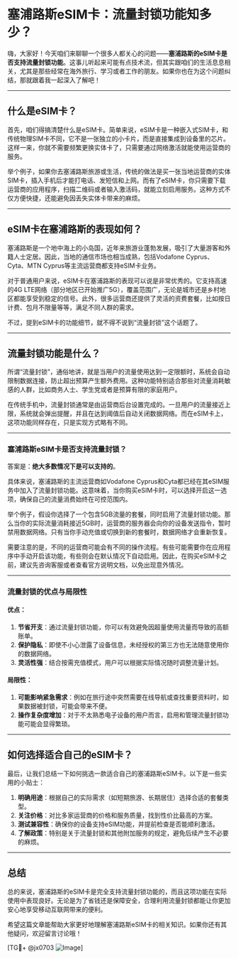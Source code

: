 # 塞浦路斯eSIM卡：流量封锁功能知多少？

嗨，大家好！今天咱们来聊聊一个很多人都关心的问题——**塞浦路斯的eSIM卡是否支持流量封锁功能**。这事儿听起来可能有点技术流，但其实跟咱们的生活息息相关，尤其是那些经常在海外旅行、学习或者工作的朋友。如果你也在为这个问题纠结，那就跟着我一起深入了解吧！

---

## 什么是eSIM卡？

首先，咱们得搞清楚什么是eSIM卡。简单来说，eSIM卡是一种嵌入式SIM卡，和传统物理SIM卡不同，它不是一张独立的小卡片，而是直接集成到设备里的芯片。这样一来，你就不需要频繁更换实体卡了，只需要通过网络激活就能使用运营商的服务。

举个例子，如果你去塞浦路斯旅游或生活，传统的做法是买一张当地运营商的实体SIM卡，插入手机后才能打电话、发短信和上网。而有了eSIM卡，你只需要下载运营商的应用程序，扫描二维码或者输入激活码，就能立刻启用服务。这种方式不仅方便快捷，还能避免因丢失实体卡带来的麻烦。

---

## eSIM卡在塞浦路斯的表现如何？

塞浦路斯是一个地中海上的小岛国，近年来旅游业蓬勃发展，吸引了大量游客和外籍人士定居。因此，当地的通信市场也相当成熟，包括Vodafone Cyprus、Cyta、MTN Cyprus等主流运营商都支持eSIM卡业务。

对于普通用户来说，eSIM卡在塞浦路斯的表现可以说是非常优秀的。它支持高速的4G LTE网络（部分地区已开始推广5G），覆盖范围广，无论是城市还是乡村地区都能享受到稳定的信号。此外，很多运营商还提供了灵活的资费套餐，比如按日计费、包月不限量等等，满足不同人群的需求。

不过，提到eSIM卡的功能细节，就不得不说到“流量封锁”这个话题了。

---

## 流量封锁功能是什么？

所谓“流量封锁”，通俗地讲，就是当用户的流量使用达到一定限额时，系统会自动限制数据连接，防止超出预算产生额外费用。这种功能特别适合那些对流量消耗敏感的人群，比如商务人士、学生党或者是预算有限的家庭用户。

在传统手机中，流量封锁通常是由运营商后台设置完成的。一旦用户的流量接近上限，系统就会弹出提醒，并且在达到阈值后自动关闭数据网络。而在eSIM卡上，这项功能同样存在，只是实现方式略有不同。

---

### 塞浦路斯eSIM卡是否支持流量封锁？

答案是：**绝大多数情况下是可以支持的**。

具体来说，塞浦路斯的主流运营商如Vodafone Cyprus和Cyta都已经在其eSIM服务中加入了流量封锁功能。这意味着，当你购买eSIM卡时，可以选择开启这一选项，确保自己的流量消费始终在可控范围内。

举个例子，假设你选择了一个包含5GB流量的套餐，同时启用了流量封锁功能。那么当你的实际流量消耗接近5GB时，运营商的服务器会向你的设备发送指令，暂时禁用数据网络。只有当你手动充值或切换到新的套餐时，数据网络才会重新恢复。

需要注意的是，不同的运营商可能会有不同的操作流程。有些可能需要你在应用程序中手动开启该功能，有些则会在默认情况下自动启用。因此，在购买eSIM卡之前，建议先咨询客服或者查看官方说明文档，以免出现意外情况。

---

### 流量封锁的优点与局限性

#### 优点：
1. **节省开支**：通过流量封锁功能，你可以有效避免因超量使用流量而导致的高额账单。
2. **保护隐私**：即使不小心泄露了设备信息，未经授权的第三方也无法随意使用你的数据网络。
3. **灵活性强**：结合按需充值模式，用户可以根据实际情况随时调整流量计划。

#### 局限性：
1. **可能影响紧急需求**：例如在旅行途中突然需要在线导航或查找重要资料时，如果数据被封锁，可能会带来不便。
2. **操作复杂度增加**：对于不太熟悉电子设备的用户而言，启用和管理流量封锁功能可能会显得繁琐。

---

## 如何选择适合自己的eSIM卡？

最后，让我们总结一下如何挑选一款适合自己的塞浦路斯eSIM卡。以下是一些实用的小贴士：

1. **明确用途**：根据自己的实际需求（如短期旅游、长期居住）选择合适的套餐类型。
2. **关注价格**：对比多家运营商的价格和服务质量，找到性价比最高的方案。
3. **测试兼容性**：确保你的设备支持eSIM功能，并提前检查是否能顺利激活。
4. **了解政策**：特别是关于流量封锁和其他附加服务的规定，避免后续产生不必要的麻烦。

---

## 总结

总的来说，塞浦路斯的eSIM卡是完全支持流量封锁功能的，而且这项功能在实际使用中表现良好。无论是为了省钱还是保障安全，合理利用流量封锁都能让你更加安心地享受移动互联网带来的便利。

希望这篇文章能帮助大家更好地理解塞浦路斯eSIM卡的相关知识。如果你还有其他疑问，欢迎留言讨论哦！

[TG💪+ @jx0703 ![Image](https://github.com/user-attachments/assets/dbca1d08-cadb-493c-b0ec-ad6f7a83f270)]